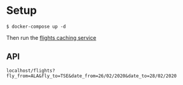 # Setup

```
$ docker-compose up -d
```

Then run the [flights caching service](https://github.com/gailimov/cheap_flights_cacher)

## API

```
localhost/flights?fly_from=ALA&fly_to=TSE&date_from=26/02/2020&date_to=28/02/2020
```
